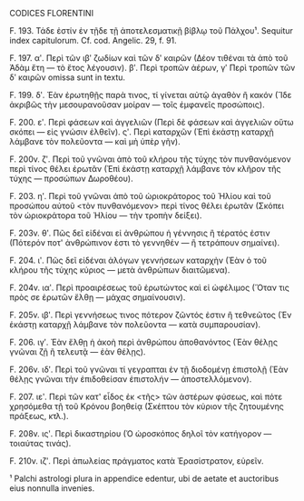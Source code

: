 CODICES FLORENTINI

F. 193. Τάδε ἐστίν ἐν τῇδε τῇ ἀποτελεσματικῇ βίβλῳ τοῦ Πάλχου¹. Sequitur index capitulorum. Cf. cod. Angelic. 29, f. 91.

F. 197. αʹ. Περὶ τῶν ιβʹ ζωδίων καὶ τῶν δʹ καιρῶν (Δέον τιθέναι τὰ ἀπὸ τοῦ Ἀδὰμ ἔτη — τὸ ἔτος λέγουσιν).
       βʹ. Περὶ τροπῶν ἀέρων, γʹ Περὶ τροπῶν τῶν δʹ καιρῶν omissa sunt in textu.

F. 199. δʹ. Ἐὰν ἐρωτηθῇς παρὰ τινος, τί γίνεται αὐτῷ ἀγαθὸν ἢ κακόν (Ἵδε ἀκριβῶς τὴν μεσουρανοῦσαν μοίραν — τοῖς ἐμφανεῖς προσώποις).

F. 200. εʹ. Περὶ φάσεων καὶ ἀγγελιῶν (Περὶ δὲ φάσεων καὶ ἀγγελιῶν οὕτω σκόπει — εἰς γνώσιν ἐλθεῖν).
       ςʹ. Περὶ καταρχῶν (Ἐπὶ ἑκάστῃ καταρχῇ λάμβανε τὸν πολεῦοντα — καὶ μὴ ὑπὲρ γῆν).

F. 200v. ζʹ. Περὶ τοῦ γνῶναι ἀπὸ τοῦ κλήρου τῆς τύχης τὸν πυνθανόμενον περὶ τίνος θέλει ἐρωτᾶν (Ἐπὶ ἑκάστῃ καταρχῇ λάμβανε τὸν κλῆρον τῆς τύχης — προσώπων Δωροθέου).

F. 203. ηʹ. Περὶ τοῦ γνῶναι ἀπὸ τοῦ ὡριοκράτορος τοῦ Ἡλίου καὶ τοῦ προσώπου αὐτοῦ <τὸν πυνθανόμενον> περὶ τίνος θέλει ἐρωτᾶν (Σκόπει τὸν ὡριοκράτορα τοῦ Ἡλίου — τὴν τροπὴν δείξει).

F. 203v. θʹ. Πῶς δεῖ εἰδέναι εἰ ἀνθρώπου ἡ γέννησις ἢ τέρατός ἐστιν (Πότερόν ποτ' ἀνθρώπινον ἐστι τὸ γεννηθέν — ἢ τετράπουν σημαίνει).

F. 204. ιʹ. Πῶς δεῖ εἰδέναι ἀλόγων γεννήσεων καταρχὴν (Ἐὰν ὁ τοῦ κλήρου τῆς τύχης κύριος — μετὰ ἀνθρώπων διαιτῶμενα).

F. 204v. ιαʹ. Περὶ προαιρέσεως τοῦ ἐρωτώντος καὶ εἰ ὠφέλιμος (Ὅταν τις πρὸς σε ἐρωτῶν ἔλθῃ — μάχας σημαίνουσιν).

F. 205v. ιβʹ. Περὶ γεννήσεως τινος πότερον ζῶντός ἐστιν ἢ τεθνεῶτος (Ἐν ἑκάστῃ καταρχῇ λάμβανε τὸν πολεῦοντα — κατὰ συμπαρουσίαν).

F. 206. ιγʹ. Ἐὰν ἔλθῃ ἡ ἀκοὴ περὶ ἀνθρώπου ἀποθανόντος (Ἐὰν θέλῃς γνῶναι ζῇ ἢ τελευτᾷ — ἐὰν θέλῃς).

F. 206v. ιδʹ. Περὶ τοῦ γνῶναι τί γεγραπται ἐν τῇ διοδομένῃ ἐπιστολῇ (Ἐὰν θέλῃς γνῶναι τὴν ἐπιδοθείσαν ἐπιστολήν — ἀποστελλόμενον).

F. 207. ιεʹ. Περὶ τῶν κατ' εἶδος ἐκ <τῆς> τῶν ἀστέρων φύσεως, καὶ πότε χρησόμεθα τῇ τοῦ Κρόνου βοηθείᾳ <sic> (Σκέπτου τὸν κύριον τῆς ζητουμένης πράξεως, κτλ.).

F. 208v. ιςʹ. Περὶ δικαστηρίου (Ὁ ὡροσκόπος δηλοῖ τὸν κατήγορον — τοιαύτας τινάς).

F. 210v. ιζʹ. Περὶ ἀπωλείας πράγματος κατὰ Ἐρασίστρατον, εὑρεῖν.

¹ Palchi astrologi plura in appendice edentur, ubi de aetate et auctoribus eius nonnulla invenies.